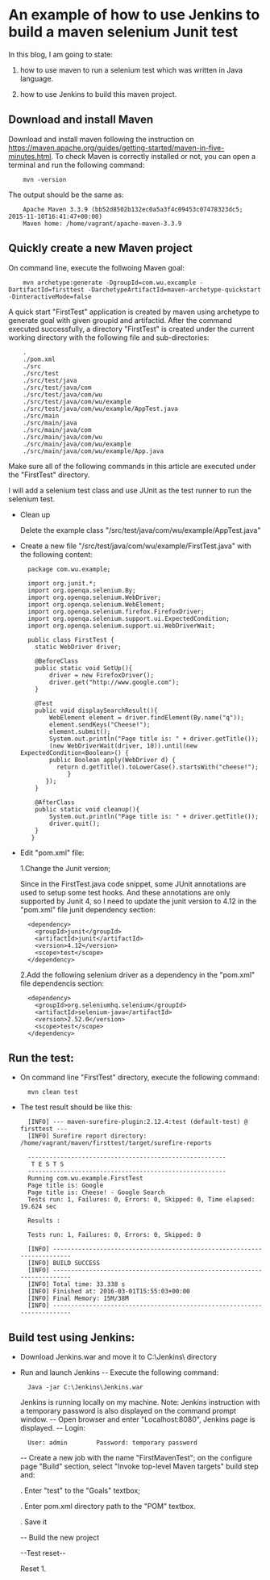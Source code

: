 # An example of how to use Jenkins to build a maven selenium Junit test
 In this blog, I am going to state:
 
  1) how to use maven to run a selenium test which was written in Java language.
  
  2) how to use Jenkins to build this maven project.

## Download and install Maven
Download and install maven following the instruction on <https://maven.apache.org/guides/getting-started/maven-in-five-minutes.html>. 
To check Maven is correctly installed or not, you can open a terminal and run the following command:

        mvn -version
The output should be the same as:
        
        Apache Maven 3.3.9 (bb52d8502b132ec0a5a3f4c09453c07478323dc5; 2015-11-10T16:41:47+00:00) 
        Maven home: /home/vagrant/apache-maven-3.3.9
## Quickly create a new Maven project
On command line, execute the follwoing Maven goal:

        mvn archetype:generate -DgroupId=com.wu.excample -DartifactId=firsttest -DarchetypeArtifactId=maven-archetype-quickstart -DinteractiveMode=false
A quick start "FirstTest" application is created by maven using archetype to generate goal with given groupid and artifactid. After the command executed successfully, a directory "FirstTest" is created under the current working directory with the following file and sub-directories:

        .
        ./pom.xml
        ./src
        ./src/test
        ./src/test/java
        ./src/test/java/com
        ./src/test/java/com/wu
        ./src/test/java/com/wu/example
        ./src/test/java/com/wu/example/AppTest.java
        ./src/main
        ./src/main/java
        ./src/main/java/com
        ./src/main/java/com/wu
        ./src/main/java/com/wu/example
        ./src/main/java/com/wu/example/App.java

Make sure all of the following commands in this article are executed under the "FirstTest" directory.

I will add a selenium test class and use JUnit as the test runner to run the selenium test.

- Clean up

  Delete the example class "/src/test/java/com/wu/example/AppTest.java"

- Create a new file "/src/test/java/com/wu/example/FirstTest.java" with the following content:

        package com.wu.example;

        import org.junit.*;
        import org.openqa.selenium.By;
        import org.openqa.selenium.WebDriver;
        import org.openqa.selenium.WebElement;
        import org.openqa.selenium.firefox.FirefoxDriver;
        import org.openqa.selenium.support.ui.ExpectedCondition;
        import org.openqa.selenium.support.ui.WebDriverWait;

        public class FirstTest {
          static WebDriver driver;

          @BeforeClass
          public static void SetUp(){
              driver = new FirefoxDriver();
              driver.get("http://www.google.com");
          }

          @Test
          public void displaySearchResult(){
              WebElement element = driver.findElement(By.name("q"));
              element.sendKeys("Cheese!");
              element.submit();
              System.out.println("Page title is: " + driver.getTitle());
              (new WebDriverWait(driver, 10)).until(new ExpectedCondition<Boolean>() {
              public Boolean apply(WebDriver d) {
                return d.getTitle().toLowerCase().startsWith("cheese!");
                   }
             });
          }
          
          @AfterClass
          public static void cleanup(){
              System.out.println("Page title is: " + driver.getTitle());
              driver.quit();
          }
         }

- Edit "pom.xml" file:
   
   1.Change the Junit version;

     Since in the FirstTest.java code snippet, some JUnit annotations are used to setup some test hooks. And these annotations are only supported by Junit 4, so I need to update the junit version to 4.12 in the "pom.xml" file junit dependency section:

        <dependency>
          <groupId>junit</groupId>
          <artifactId>junit</artifactId>
          <version>4.12</version>
          <scope>test</scope>
        </dependency>

    2.Add the following selenium driver as a dependency in the "pom.xml" file dependencis section:

        <dependency>
          <groupId>org.seleniumhq.selenium</groupId>
          <artifactId>selenium-java</artifactId>
          <version>2.52.0</version>
          <scope>test</scope>
        </dependency>
## Run the test:

- On command line "FirstTest" directory, execute the following command:

        mvn clean test

- The test result should be like this:

        [INFO] --- maven-surefire-plugin:2.12.4:test (default-test) @ firsttest ---
        [INFO] Surefire report directory: /home/vagrant/maven/firsttest/target/surefire-reports

        -------------------------------------------------------
         T E S T S
        -------------------------------------------------------
        Running com.wu.example.FirstTest
        Page title is: Google
        Page title is: Cheese! - Google Search
        Tests run: 1, Failures: 0, Errors: 0, Skipped: 0, Time elapsed: 19.624 sec

        Results :

        Tests run: 1, Failures: 0, Errors: 0, Skipped: 0

        [INFO] ------------------------------------------------------------------------
        [INFO] BUILD SUCCESS
        [INFO] ------------------------------------------------------------------------
        [INFO] Total time: 33.338 s
        [INFO] Finished at: 2016-03-01T15:55:03+00:00
        [INFO] Final Memory: 15M/38M
        [INFO] ------------------------------------------------------------------------
## Build test using Jenkins:
- Download Jenkins.war and move it to C:\Jenkins\ directory
- Run and launch Jenkins
  -- Execute the following command:
        
        Java -jar C:\Jenkins\Jenkins.war
  
  Jenkins is running locally on my machine. 
  Note: Jenkins instruction with a temporary password is also displayed on the command prompt window.
  -- Open browser and enter "Localhost:8080", Jenkins page is displayed.
  -- Login:
  
        User: admin        Password: temporary password

  -- Create a new job with the name "FirstMavenTest";
     on the configure page "Build" section, select "Invoke top-level Maven targets" build step and:
     
     . Enter "test" to the "Goals" textbox;
     
     . Enter pom.xml directory path to the "POM" textbox.
     
     . Save it

  -- Build the new project
  
  --Test reset--

  Reset 1.

